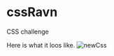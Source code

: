 # cssRavn
CSS challenge

Here is what it loos like.
![newCss](https://user-images.githubusercontent.com/20331169/125516197-fb35c2ad-d3c2-4c46-b562-36a49156cda3.png)
